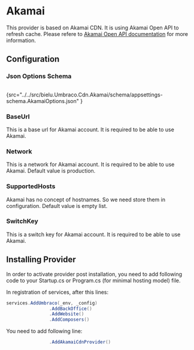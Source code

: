 # Akamai

This provider is based on Akamai CDN. It is using Akamai Open API to refresh cache. Please refere to [Akamai Open API documentation](https://techdocs.akamai.com/purge-cache/reference) for more information.

## Configuration
### Json Options Schema
```json
```
{src="../../src/bielu.Umbraco.Cdn.Akamai/schema/appsettings-schema.AkamaiOptions.json" }

### BaseUrl
This is a base url for Akamai account. It is required to be able to use Akamai.
### Network
This is a network for Akamai account. It is required to be able to use Akamai. Default value is production.
### SupportedHosts
Akamai has no concept of hostnames. So we need store them in configuration. Default value is empty list.
### SwitchKey
This is a switch key for Akamai account. It is required to be able to use Akamai.
## Installing Provider
In order to activate provider post installation, you need to add following code to your Startup.cs or Program.cs (for minimal hosting model) file.

In registration of services, after this lines:
```C#
services.AddUmbraco(_env, _config)
                .AddBackOffice()
                .AddWebsite()
                .AddComposers()
```
You need to add following line:
```C#
                .AddAkamaiCdnProvider()
```